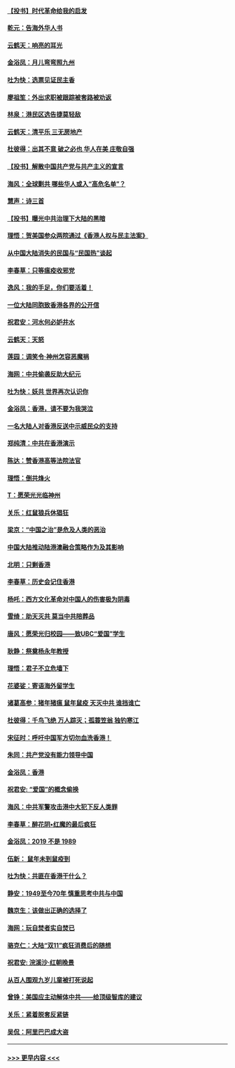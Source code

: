 #### [【投书】时代革命给我的启发](../pages/nsc993/n11684287.md?t=11281301) 
#### [乾元：告海外华人书](../pages/nsc993/n11684044.md?t=11281301) 
#### [云鹤天：响亮的耳光](../pages/nsc993/n11684254.md?t=11281301) 
#### [金浴凤：月儿弯弯照九州](../pages/nsc993/n11684231.md?t=11281301) 
#### [吐为快：选票见证民主香](../pages/nsc993/n11684206.md?t=11281301) 
#### [廖祖笙：外出求职被跟踪被套路被劝返](../pages/nsc993/n11683874.md?t=11281301) 
#### [林泉：港民区选告捷莫轻敌](../pages/nsc993/n11683930.md?t=11281301) 
#### [云鹤天：清平乐 三无房地产](../pages/nsc993/n11681521.md?t=11281301) 
#### [杜彼得：出其不意 破之必也 华人在美 庄敬自强](../pages/nsc993/n11679554.md?t=11281301) 
#### [【投书】解散中国共产党与共产主义的宣言](../pages/nsc993/n11679177.md?t=11281301) 
#### [海风：全球剿共 哪些华人或入“高危名单”？](../pages/nsc993/n11678617.md?t=11281301) 
#### [慧声：诗三首](../pages/nsc993/n11678848.md?t=11281301) 
#### [【投书】曝光中共治理下大陆的黑暗](../pages/nsc993/n11678674.md?t=11281301) 
#### [理悟：贺美国参众两院通过《香港人权与民主法案》](../pages/nsc993/n11678104.md?t=11281301) 
#### [从中国大陆消失的民国与“民国热”谈起](../pages/nsc993/n11678075.md?t=11281301) 
#### [李春草：只等瘟疫收邪党](../pages/nsc993/n11677308.md?t=11281301) 
#### [逸风：我的手足，你们要活着！](../pages/nsc993/n11676352.md?t=11281301) 
#### [一位大陆同胞致香港各界的公开信](../pages/nsc993/n11675761.md?t=11281301) 
#### [祝君安：河水何必妒井水](../pages/nsc993/n11675746.md?t=11281301) 
#### [云鹤天：天怒](../pages/nsc993/n11675718.md?t=11281301) 
#### [莲园：调笑令‧神州怎容恶魔祸](../pages/nsc993/n11675648.md?t=11281301) 
#### [海网：中共偷袭反助大纪元](../pages/nsc993/n11673515.md?t=11281301) 
#### [吐为快：妖共 世界再次认识你](../pages/nsc993/n11673506.md?t=11281301) 
#### [金浴凤：香港，请不要为我哭泣](../pages/nsc993/n11673248.md?t=11281301) 
#### [一名大陆人对香港反送中示威民众的支持](../pages/nsc993/n11672615.md?t=11281301) 
#### [郑纯清：中共在香港演示](../pages/nsc993/n11670539.md?t=11281301) 
#### [陈达：赞香港高等法院法官](../pages/nsc993/n11669542.md?t=11281301) 
#### [理悟：倒共烽火](../pages/nsc993/n11668844.md?t=11281301) 
#### [T：愿荣光光临神州](../pages/nsc993/n11668421.md?t=11281301) 
#### [关乐：红鼠狼兵休猖狂](../pages/nsc993/n11668378.md?t=11281301) 
#### [梁京：“中国之治”是危及人类的恶治](../pages/nsc993/n11668328.md?t=11281301) 
#### [中国大陆推动陆港澳融合策略作为及其影响](../pages/nsc993/n11668157.md?t=11281301) 
#### [北明：只剩香港](../pages/nsc993/n11668002.md?t=11281301) 
#### [李春草：历史会记住香港](../pages/nsc993/n11667927.md?t=11281301) 
#### [杨吒：西方文化革命对中国人的伤害极为阴毒](../pages/nsc993/n11664521.md?t=11281301) 
#### [雪绮：助天灭共 莫当中共陪葬品](../pages/nsc993/n11662650.md?t=11281301) 
#### [唐风：愿荣光归校园——致UBC“爱国”学生](../pages/nsc993/n11662194.md?t=11281301) 
#### [耿静：祭奠杨永年教授](../pages/nsc993/n11662514.md?t=11281301) 
#### [理悟：君子不立危墙下](../pages/nsc993/n11662172.md?t=11281301) 
#### [花婆娑：寄语海外留学生](../pages/nsc993/n11662121.md?t=11281301) 
#### [诸葛高参：猪年猪瘟 鼠年鼠疫 天灭中共 谁挡谁亡](../pages/nsc993/n11661980.md?t=11281301) 
#### [杜彼得：千鸟飞绝 万人踪灭；孤蓑笠翁 独钓寒江](../pages/nsc993/n11661170.md?t=11281301) 
#### [宋征时：呼吁中国军方切勿血洗香港！](../pages/nsc993/n11415318.md?t=11281301) 
#### [朱同：共产党没有能力领导中国](../pages/nsc993/n11660421.md?t=11281301) 
#### [金浴凤：香港](../pages/nsc993/n11660419.md?t=11281301) 
#### [祝君安: “爱国”的概念偷换](../pages/nsc993/n11659706.md?t=11281301) 
#### [海风：中共军警攻击港中大犯下反人类罪](../pages/nsc993/n11659632.md?t=11281301) 
#### [李春草：醉花阴•红魔的最后疯狂](../pages/nsc993/n11659287.md?t=11281301) 
#### [金浴凤：2019 不是 1989](../pages/nsc993/n11657663.md?t=11281301) 
#### [伍新： 鼠年未到鼠疫到](../pages/nsc993/n11655098.md?t=11281301) 
#### [吐为快：共匪在香港干什么？](../pages/nsc993/n11654891.md?t=11281301) 
#### [静安：1949至今70年 慎重思考中共与中国](../pages/nsc993/n11651244.md?t=11281301) 
#### [魏京生：该做出正确的选择了](../pages/nsc993/n11653084.md?t=11281301) 
#### [海网：玩自焚者实自焚已](../pages/nsc993/n11652423.md?t=11281301) 
#### [骆克仁：大陆“双11”疯狂消费后的随想](../pages/nsc993/n11652305.md?t=11281301) 
#### [祝君安: 浣溪沙·红朝晚景](../pages/nsc993/n11652258.md?t=11281301) 
#### [从百人围观九岁儿童被打死说起](../pages/nsc993/n11651030.md?t=11281301) 
#### [曾铮：美国应主动解体中共——给顶级智库的建议](../pages/nsc993/n11649888.md?t=11281301) 
#### [关乐：紧着脱套反紧链](../pages/nsc993/n11649069.md?t=11281301) 
#### [吴侃：阿里巴巴成大盗](../pages/nsc993/n11645523.md?t=11281301) 

----
#### [ >>> 更早内容 <<< ](../indexes/nsc993-earlier.md)
